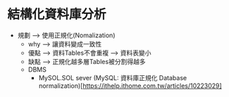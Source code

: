 # 結構化資料庫分析
* 規劃 —> 使用正規化(Nomalization)
    - why —> 讓資料變成一致性
    - 優點 —> 資料Tables不會重複
           —> 資料表變小
    - 缺點 —> 正規化越多層Tables被分割得越多
    - DBMS
        - MySOL.SOL sever 
(MySQL: 資料庫正規化 Database normalization)[https://ithelp.ithome.com.tw/articles/10223029]
